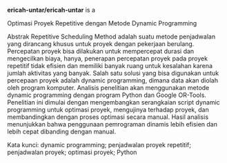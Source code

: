 
**ericah-untar/ericah-untar** is a 

Optimasi Proyek Repetitive dengan Metode Dynamic Programming

Abstrak
Repetitive Scheduling Method adalah suatu metode penjadwalan yang dirancang khusus untuk proyek dengan pekerjaan berulang. Percepatan proyek bisa dilakukan untuk mempercepat durasi dan mengecilkan biaya, hanya, penerapan percepatan proyek pada proyek repetitif tidak efisien dan memiliki banyak ruang untuk kesalahan karena jumlah aktivitas yang banyak. Salah satu solusi yang bisa digunakan untuk percepaan proyek adalah dynamic programming, dimana data akan diolah oleh program komputer. Analisis penelitian akan menggunakan metode dynamic programming dengan program Python dan Google OR-Tools. Penelitian ini dimulai dengan mengembangkan serangkaian script dynamic programming untuk optimasi proyek, mengujinya terhadap proyek, dan membandingkan dengan proses optimasi secara manual. Hasil analisis menunjukkan bahwa penggunaan pemrograman dinamis lebih efisien dan lebih cepat dibanding dengan manual.

Kata kunci: dynamic programming; penjadwalan proyek repetitif; penjadwalan proyek; optimasi proyek; Python
